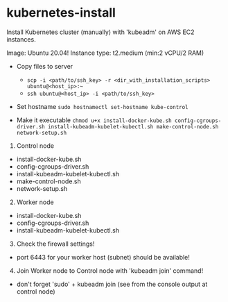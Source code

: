 # kubernetes-install
Install Kubernetes cluster (manually) with 'kubeadm' on AWS EC2 instances.

Image: Ubuntu 20.04!
Instance type: t2.medium (min:2 vCPU/2 RAM)

- Copy files to server
  - `scp -i <path/to/ssh_key> -r <dir_with_installation_scripts> ubuntu@<host_ip>:~`
  - `ssh ubuntu@<host_ip> -i <path/to/ssh_key>`

- Set hostname
`sudo hostnamectl set-hostname kube-control`
- Make it executable
`chmod u+x install-docker-kube.sh config-cgroups-driver.sh install-kubeadm-kubelet-kubectl.sh make-control-node.sh network-setup.sh`

1. Control node
- install-docker-kube.sh
- config-cgroups-driver.sh
- install-kubeadm-kubelet-kubectl.sh
- make-control-node.sh
- network-setup.sh
2. Worker node 
- install-docker-kube.sh
- config-cgroups-driver.sh
- install-kubeadm-kubelet-kubectl.sh
3. Check the firewall settings!
- port 6443 for your worker host (subnet) should be available!
4. Join Worker node to Control node with 'kubeadm join' command!
- don't forget 'sudo' + kubeadm join (see from the console output at control node)
